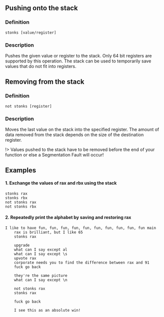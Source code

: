 ## Pushing onto the stack
### Definition
```stonks [value/register]```
### Description
Pushes the given value or register to the stack. Only 64 bit registers are supported by this operation. The stack can be used to temporarily save values that do not fit into registers.

## Removing from the stack
### Definition
```not stonks [register]```
### Description
Moves the last value on the stack into the specified register. The amount of data removed from the stack depends on the size of the destination register.


!> Values pushed to the stack have to be removed before the end of your function or else a Segmentation Fault will occur!

## Examples
#### 1. Exchange the values of rax and rbx using the stack
```
stonks rax
stonks rbx
not stonks rax
not stonks rbx
```

#### 2. Repeatedly print the alphabet by saving and restoring rax
```
I like to have fun, fun, fun, fun, fun, fun, fun, fun, fun, fun main
    rax is brilliant, but I like 65
    stonks rax

    upgrade
    what can I say except al
    what can I say except \s
    upvote rax
    corporate needs you to find the difference between rax and 91
    fuck go back

    they're the same picture
    what can I say except \n

    not stonks rax
    stonks rax

    fuck go back

    I see this as an absolute win!
```